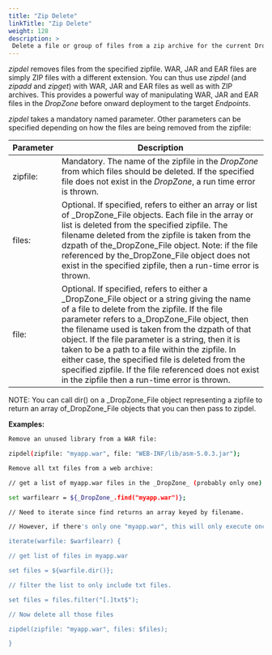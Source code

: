 ```yaml
---
title: "Zip Delete"
linkTitle: "Zip Delete"
weight: 128
description: >
 Delete a file or group of files from a zip archive for the current DropZone.  
---
```


_zipdel_ removes files from the specified zipfile. WAR, JAR and EAR files are simply ZIP files with a different extension. You can thus use _zipdel_ (and _zipadd_ and _zipget_) with WAR, JAR and EAR files as well as with ZIP archives. This provides a powerful way of manipulating WAR, JAR and EAR files in the _DropZone_ before onward deployment to the target _Endpoints_.

_zipdel_ takes a mandatory named parameter. Other parameters can be specified depending on how the files are being removed from the zipfile:

| Parameter | Description                                                                                                                                                                                                                                                                                                                                                                                                                                                                                                               |
|-----------|---------------------------------------------------------------------------------------------------------------------------------------------------------------------------------------------------------------------------------------------------------------------------------------------------------------------------------------------------------------------------------------------------------------------------------------------------------------------------------------------------------------------------|
| zipfile:  | Mandatory. The name of the zipfile in the _DropZone_ from which files should be deleted. If the specified file does not exist in the _DropZone_, a run time error is thrown.                                                                                                                                                                                                                                                                                                                                              |
| files:    | Optional. If specified, refers to either an array or list of _DropZone_File objects. Each file in the array or list is deleted from the specified zipfile. The filename deleted from the zipfile is taken from the dzpath of the_DropZone_File object. Note: if the file referenced by the_DropZone_File object does not exist in the specified zipfile, then a run-time error is thrown.                                                                                                                                 |
| file:     | Optional. If specified, refers to either a _DropZone_File object or a string giving the name of a file to delete from the zipfile. If the file parameter refers to a_DropZone_File object, then the filename used is taken from the dzpath of that object. If the file parameter is a string, then it is taken to be a path to a file within the zipfile. In either case, the specified file is deleted from the specified zipfile. If the file referenced does not exist in the zipfile then a run-time error is thrown. |

NOTE: You can call dir() on a _DropZone_File object representing a zipfile to return an array of_DropZone_File objects that you can then pass to zipdel.

**Examples:**

```bash
Remove an unused library from a WAR file:

zipdel(zipfile: "myapp.war", file: "WEB-INF/lib/asm-5.0.3.jar");
```

```bash
Remove all txt files from a web archive:

// get a list of myapp.war files in the _DropZone_ (probably only one)

set warfilearr = ${_DropZone_.find("myapp.war")};

// Need to iterate since find returns an array keyed by filename.

// However, if there's only one "myapp.war", this will only execute once.

iterate(warfile: $warfilearr) {

// get list of files in myapp.war

set files = ${warfile.dir()};

// filter the list to only include txt files.

set files = files.filter("[.]txt$");

// Now delete all those files

zipdel(zipfile: "myapp.war", files: $files);

}
```
